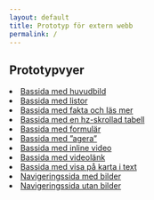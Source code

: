 ```yaml
---
layout: default
title: Prototyp för extern webb
permalink: /
---
```

<article class="body-copy">
  <h1>Prototypvyer</h1>
  <nav>
    <li><a href="{{ site.baseurl }}/body-copy-2/">Bassida med huvudbild</a></li>
    <li><a href="{{ site.baseurl }}/body-copy-1/">Bassida med listor</a></li>
    <li><a href="{{ site.baseurl }}/body-copy-9/">Bassida med fakta och läs mer</a></li>
    <li><a href="{{ site.baseurl }}/body-copy-3/">Bassida med en hz-skrollad tabell</a></li>
    <li><a href="{{ site.baseurl }}/body-copy-4/">Bassida med formulär</a></li>
    <li><a href="{{ site.baseurl }}/body-copy-5/">Bassida med ”agera”</a></li>
    <li><a href="{{ site.baseurl }}/body-copy-6/">Bassida med inline video</a></li>
    <li><a href="{{ site.baseurl }}/body-copy-7/">Bassida med videolänk</a></li>
    <li><a href="{{ site.baseurl }}/body-copy-8/">Bassida med visa på karta i text</a></li>
    <li><a href="{{ site.baseurl }}/nav-page-1/">Navigeringssida med bilder</a></li>
    <li><a href="{{ site.baseurl }}/nav-page-2/">Navigeringssida utan bilder</a></li>
  </nav>
</article>
